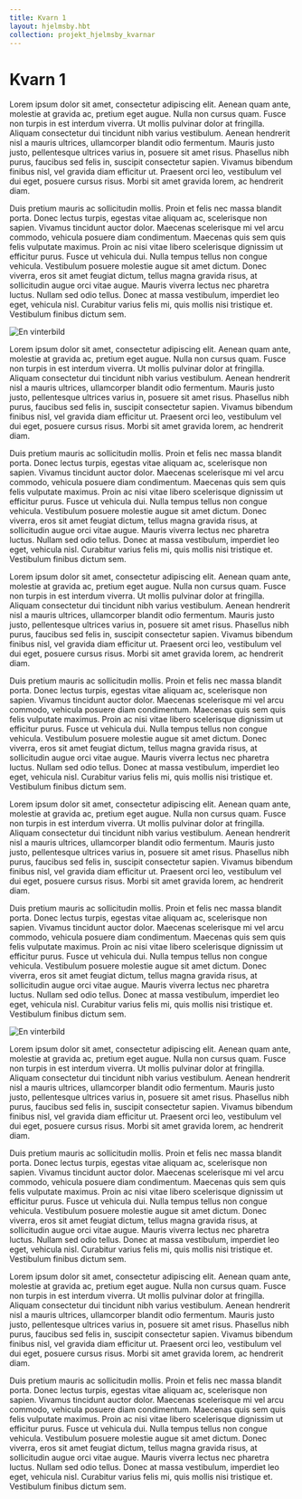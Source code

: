 ```yaml
---
title: Kvarn 1
layout: hjelmsby.hbt
collection: projekt_hjelmsby_kvarnar
---
```

Kvarn 1
========
Lorem ipsum dolor sit amet, consectetur adipiscing elit. Aenean quam ante, molestie at gravida ac, pretium eget augue. Nulla non cursus quam. Fusce non turpis in est interdum viverra. Ut mollis pulvinar dolor at fringilla. Aliquam consectetur dui tincidunt nibh varius vestibulum. Aenean hendrerit nisl a mauris ultrices, ullamcorper blandit odio fermentum. Mauris justo justo, pellentesque ultrices varius in, posuere sit amet risus. Phasellus nibh purus, faucibus sed felis in, suscipit consectetur sapien. Vivamus bibendum finibus nisl, vel gravida diam efficitur ut. Praesent orci leo, vestibulum vel dui eget, posuere cursus risus. Morbi sit amet gravida lorem, ac hendrerit diam.

Duis pretium mauris ac sollicitudin mollis. Proin et felis nec massa blandit porta. Donec lectus turpis, egestas vitae aliquam ac, scelerisque non sapien. Vivamus tincidunt auctor dolor. Maecenas scelerisque mi vel arcu commodo, vehicula posuere diam condimentum. Maecenas quis sem quis felis vulputate maximus. Proin ac nisi vitae libero scelerisque dignissim ut efficitur purus. Fusce ut vehicula dui. Nulla tempus tellus non congue vehicula. Vestibulum posuere molestie augue sit amet dictum. Donec viverra, eros sit amet feugiat dictum, tellus magna gravida risus, at sollicitudin augue orci vitae augue. Mauris viverra lectus nec pharetra luctus. Nullam sed odio tellus. Donec at massa vestibulum, imperdiet leo eget, vehicula nisl. Curabitur varius felis mi, quis mollis nisi tristique et. Vestibulum finibus dictum sem.

<img class="pull-right img-responsive" src="https://lh4.googleusercontent.com/-zKQQ-i8SIxc/VOiYhOy4e2I/AAAAAAAAC04/SDs_yW2YUjc/w868-h651-no/2014-01-31" alt="En vinterbild" title="Vinterbild">

Lorem ipsum dolor sit amet, consectetur adipiscing elit. Aenean quam ante, molestie at gravida ac, pretium eget augue. Nulla non cursus quam. Fusce non turpis in est interdum viverra. Ut mollis pulvinar dolor at fringilla. Aliquam consectetur dui tincidunt nibh varius vestibulum. Aenean hendrerit nisl a mauris ultrices, ullamcorper blandit odio fermentum. Mauris justo justo, pellentesque ultrices varius in, posuere sit amet risus. Phasellus nibh purus, faucibus sed felis in, suscipit consectetur sapien. Vivamus bibendum finibus nisl, vel gravida diam efficitur ut. Praesent orci leo, vestibulum vel dui eget, posuere cursus risus. Morbi sit amet gravida lorem, ac hendrerit diam.

Duis pretium mauris ac sollicitudin mollis. Proin et felis nec massa blandit porta. Donec lectus turpis, egestas vitae aliquam ac, scelerisque non sapien. Vivamus tincidunt auctor dolor. Maecenas scelerisque mi vel arcu commodo, vehicula posuere diam condimentum. Maecenas quis sem quis felis vulputate maximus. Proin ac nisi vitae libero scelerisque dignissim ut efficitur purus. Fusce ut vehicula dui. Nulla tempus tellus non congue vehicula. Vestibulum posuere molestie augue sit amet dictum. Donec viverra, eros sit amet feugiat dictum, tellus magna gravida risus, at sollicitudin augue orci vitae augue. Mauris viverra lectus nec pharetra luctus. Nullam sed odio tellus. Donec at massa vestibulum, imperdiet leo eget, vehicula nisl. Curabitur varius felis mi, quis mollis nisi tristique et. Vestibulum finibus dictum sem.

Lorem ipsum dolor sit amet, consectetur adipiscing elit. Aenean quam ante, molestie at gravida ac, pretium eget augue. Nulla non cursus quam. Fusce non turpis in est interdum viverra. Ut mollis pulvinar dolor at fringilla. Aliquam consectetur dui tincidunt nibh varius vestibulum. Aenean hendrerit nisl a mauris ultrices, ullamcorper blandit odio fermentum. Mauris justo justo, pellentesque ultrices varius in, posuere sit amet risus. Phasellus nibh purus, faucibus sed felis in, suscipit consectetur sapien. Vivamus bibendum finibus nisl, vel gravida diam efficitur ut. Praesent orci leo, vestibulum vel dui eget, posuere cursus risus. Morbi sit amet gravida lorem, ac hendrerit diam.

Duis pretium mauris ac sollicitudin mollis. Proin et felis nec massa blandit porta. Donec lectus turpis, egestas vitae aliquam ac, scelerisque non sapien. Vivamus tincidunt auctor dolor. Maecenas scelerisque mi vel arcu commodo, vehicula posuere diam condimentum. Maecenas quis sem quis felis vulputate maximus. Proin ac nisi vitae libero scelerisque dignissim ut efficitur purus. Fusce ut vehicula dui. Nulla tempus tellus non congue vehicula. Vestibulum posuere molestie augue sit amet dictum. Donec viverra, eros sit amet feugiat dictum, tellus magna gravida risus, at sollicitudin augue orci vitae augue. Mauris viverra lectus nec pharetra luctus. Nullam sed odio tellus. Donec at massa vestibulum, imperdiet leo eget, vehicula nisl. Curabitur varius felis mi, quis mollis nisi tristique et. Vestibulum finibus dictum sem.

Lorem ipsum dolor sit amet, consectetur adipiscing elit. Aenean quam ante, molestie at gravida ac, pretium eget augue. Nulla non cursus quam. Fusce non turpis in est interdum viverra. Ut mollis pulvinar dolor at fringilla. Aliquam consectetur dui tincidunt nibh varius vestibulum. Aenean hendrerit nisl a mauris ultrices, ullamcorper blandit odio fermentum. Mauris justo justo, pellentesque ultrices varius in, posuere sit amet risus. Phasellus nibh purus, faucibus sed felis in, suscipit consectetur sapien. Vivamus bibendum finibus nisl, vel gravida diam efficitur ut. Praesent orci leo, vestibulum vel dui eget, posuere cursus risus. Morbi sit amet gravida lorem, ac hendrerit diam.

Duis pretium mauris ac sollicitudin mollis. Proin et felis nec massa blandit porta. Donec lectus turpis, egestas vitae aliquam ac, scelerisque non sapien. Vivamus tincidunt auctor dolor. Maecenas scelerisque mi vel arcu commodo, vehicula posuere diam condimentum. Maecenas quis sem quis felis vulputate maximus. Proin ac nisi vitae libero scelerisque dignissim ut efficitur purus. Fusce ut vehicula dui. Nulla tempus tellus non congue vehicula. Vestibulum posuere molestie augue sit amet dictum. Donec viverra, eros sit amet feugiat dictum, tellus magna gravida risus, at sollicitudin augue orci vitae augue. Mauris viverra lectus nec pharetra luctus. Nullam sed odio tellus. Donec at massa vestibulum, imperdiet leo eget, vehicula nisl. Curabitur varius felis mi, quis mollis nisi tristique et. Vestibulum finibus dictum sem.

<img class="pull-left img-responsive" src="https://lh4.googleusercontent.com/-zKQQ-i8SIxc/VOiYhOy4e2I/AAAAAAAAC04/SDs_yW2YUjc/w868-h651-no/2014-01-31" alt="En vinterbild" title="Vinterbild">

Lorem ipsum dolor sit amet, consectetur adipiscing elit. Aenean quam ante, molestie at gravida ac, pretium eget augue. Nulla non cursus quam. Fusce non turpis in est interdum viverra. Ut mollis pulvinar dolor at fringilla. Aliquam consectetur dui tincidunt nibh varius vestibulum. Aenean hendrerit nisl a mauris ultrices, ullamcorper blandit odio fermentum. Mauris justo justo, pellentesque ultrices varius in, posuere sit amet risus. Phasellus nibh purus, faucibus sed felis in, suscipit consectetur sapien. Vivamus bibendum finibus nisl, vel gravida diam efficitur ut. Praesent orci leo, vestibulum vel dui eget, posuere cursus risus. Morbi sit amet gravida lorem, ac hendrerit diam.

Duis pretium mauris ac sollicitudin mollis. Proin et felis nec massa blandit porta. Donec lectus turpis, egestas vitae aliquam ac, scelerisque non sapien. Vivamus tincidunt auctor dolor. Maecenas scelerisque mi vel arcu commodo, vehicula posuere diam condimentum. Maecenas quis sem quis felis vulputate maximus. Proin ac nisi vitae libero scelerisque dignissim ut efficitur purus. Fusce ut vehicula dui. Nulla tempus tellus non congue vehicula. Vestibulum posuere molestie augue sit amet dictum. Donec viverra, eros sit amet feugiat dictum, tellus magna gravida risus, at sollicitudin augue orci vitae augue. Mauris viverra lectus nec pharetra luctus. Nullam sed odio tellus. Donec at massa vestibulum, imperdiet leo eget, vehicula nisl. Curabitur varius felis mi, quis mollis nisi tristique et. Vestibulum finibus dictum sem.

Lorem ipsum dolor sit amet, consectetur adipiscing elit. Aenean quam ante, molestie at gravida ac, pretium eget augue. Nulla non cursus quam. Fusce non turpis in est interdum viverra. Ut mollis pulvinar dolor at fringilla. Aliquam consectetur dui tincidunt nibh varius vestibulum. Aenean hendrerit nisl a mauris ultrices, ullamcorper blandit odio fermentum. Mauris justo justo, pellentesque ultrices varius in, posuere sit amet risus. Phasellus nibh purus, faucibus sed felis in, suscipit consectetur sapien. Vivamus bibendum finibus nisl, vel gravida diam efficitur ut. Praesent orci leo, vestibulum vel dui eget, posuere cursus risus. Morbi sit amet gravida lorem, ac hendrerit diam.

Duis pretium mauris ac sollicitudin mollis. Proin et felis nec massa blandit porta. Donec lectus turpis, egestas vitae aliquam ac, scelerisque non sapien. Vivamus tincidunt auctor dolor. Maecenas scelerisque mi vel arcu commodo, vehicula posuere diam condimentum. Maecenas quis sem quis felis vulputate maximus. Proin ac nisi vitae libero scelerisque dignissim ut efficitur purus. Fusce ut vehicula dui. Nulla tempus tellus non congue vehicula. Vestibulum posuere molestie augue sit amet dictum. Donec viverra, eros sit amet feugiat dictum, tellus magna gravida risus, at sollicitudin augue orci vitae augue. Mauris viverra lectus nec pharetra luctus. Nullam sed odio tellus. Donec at massa vestibulum, imperdiet leo eget, vehicula nisl. Curabitur varius felis mi, quis mollis nisi tristique et. Vestibulum finibus dictum sem.
